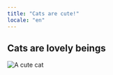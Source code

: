 ```yaml
---
title: "Cats are cute!"
locale: "en"
---
```


## Cats are lovely beings

![A cute cat](http://placeimg.com/640/480/animals)
